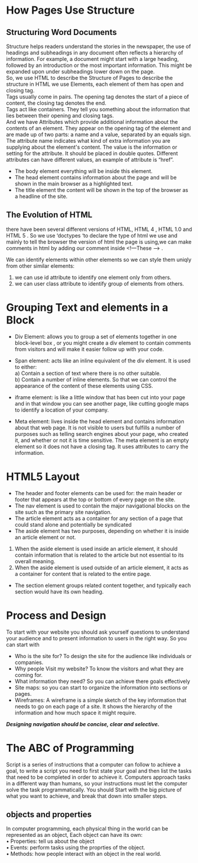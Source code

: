 # How Pages Use Structure
## Structuring Word Documents
Structure helps readers understand the stories in the newspaper, the use of headings and subheadings in any document often reflects a hierarchy of information. For example, a document might start with a large heading, followed by an introduction or the most important information. This might be expanded upon under subheadings lower down on the page.<br />
So, we use HTML to describe the Structure of Pages to describe the structure in HTML we use Elements, each element of them has open and closing tag. <br />
Tags usually come in pairs. The opening tag denotes the start of a piece of content, the closing tag denotes the end.<br />
Tags act like containers. They tell you something about the information that lies between their opening and closing tags.<br />
And we have Attributes which provide additional information about the contents of an element. They appear on the opening tag of the element and are made up of two parts: a name and a value, separated by an equals sign. <br />
The attribute name indicates what kind of extra information you are supplying about the element's content. The value is the information or setting for the attribute. It should be placed in double quotes. Different attributes can have different values, an example of attribute is “href”.<br />
* The body element everything will be inside this element.
* The head element contains information about the page and will  be shown in the main browser as a highlighted text.
* The title element the content will be shown in the top of the browser as a headline of the site.

 ## The Evolution of HTML 
there have been several different versions of HTML, HTML 4 , HTML 1.0 and HTML 5 . So we use ‘doctypes ‘to declare the type of html we use and mainly to tell the browser the version of html the page is using,we can make comments in html by adding our comment inside  <!—These  --> .

We can identify elements within other elements so we can style them uniqly from other similar elements:<br />
1. we can use id attribute to identify one element only from others.
2. we can user class attribute to identify group of elements from others.

# Grouping Text and elements in a Block

* Div Element: allows you to group a set of elements together in one block-level box , or you might create a div element to contain comments from visitors and will make it easier follow up with your code.

* Span element: acts like an inline equivalent of the div element. It is used to either:<br />
 a) Contain a section of text where there is no other suitable.<br />
b) Contain a number of inline elements.
So that we can control the appearance of the content of these elements using CSS.

* iframe element:  is like a little window that has been cut into your page and in that window you can see another page, like cutting google maps to identify a location of your company.
* Meta element: lives inside the head element and contains information about that web page. It is not visible to users but fulfills a number of purposes such as telling search engines about your page, who created it, and whether or not it is time sensitive. The meta element is an empty element so it does not have a closing tag. It uses attributes to carry the information.


# HTML5 Layout
* The header and footer elements can be used for: the main header or footer that appears at the top or bottom of every page on the site.
*  The nav element is used to contain the major navigational blocks on the site such as the primary site navigation.
*  The article  element acts as a container for any section of a page that could stand alone and potentially be syndicated
* The aside element has two purposes, depending on whether it is inside an article element or not.<br />
1. When the aside element is used inside an article element, it should contain information that is related to the article but not essential to its overall meaning.
2. When the aside element is used outside of an article element, it acts as a container for content that is related to the entire page.
* The section element groups related content together, and typically each section would have its own heading.

# Process and Design
To start with your website you should ask yourself questions to understand your audience and to present information to users in the right way. 
So you can start with 
-	Who is the site for?  To design the site for the audience like individuals or companies.
-	Why people Visit my website? To know the visitors and what they are coming for.
-	What information they need? So you can achieve there goals effectively 
-	Site maps: so you can start to organize the information into sections or pages.
-	Wireframes: A wireframe is a simple sketch of the key information that needs to go on each page of a site. It shows the hierarchy of the information and how much space it might require.

 ***Designing navigation should be concise, clear and selective.***

# The ABC of Programming
Script is a series of instructions that a computer can follow to achieve a goal, to write a script you need to first state your goal and then list the tasks that need to be completed in order to achieve it.
Computers approach tasks in a different way than  humans, so your instructions must let the computer solve the task programmatically.
You should Start with the big picture of what you want to achieve, and break that down into smaller steps.
## objects and properties
In computer programming, each physical thing in the world can be represented as an object, Each object can have its own:<br />
• Properties: tell us about the object<br />
• Events: perform tasks using the proprties of the object.<br />
• Methods: how people interact with an object in the real world.
